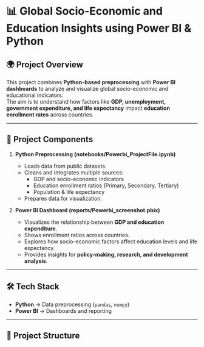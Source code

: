 # 📊 Global Socio-Economic and Education Insights using Power BI & Python

## 🌍 Project Overview
This project combines **Python-based preprocessing** with **Power BI dashboards** to analyze and visualize global socio-economic and educational indicators.  
The aim is to understand how factors like **GDP, unemployment, government expenditure, and life expectancy** impact **education enrollment rates** across countries.

---

## 📂 Project Components
1. **Python Preprocessing (notebooks/Powerbi_ProjectFile.ipynb)**  
   - Loads data from public datasets.  
   - Cleans and integrates multiple sources:
     - GDP and socio-economic indicators
     - Education enrollment ratios (Primary, Secondary, Tertiary)
     - Population & life expectancy  
   - Prepares data for visualization.

2. **Power BI Dashboard (reports/Powerbi_screenshot.pbix)**  
   - Visualizes the relationship between **GDP and education expenditure**.  
   - Shows enrollment ratios across countries.  
   - Explores how socio-economic factors affect education levels and life expectancy.  
   - Provides insights for **policy-making, research, and development analysis**.

---

## 🛠️ Tech Stack
- **Python** → Data preprocessing (`pandas`, `numpy`)  
- **Power BI** → Dashboards and reporting  

---

## 📁 Project Structure
